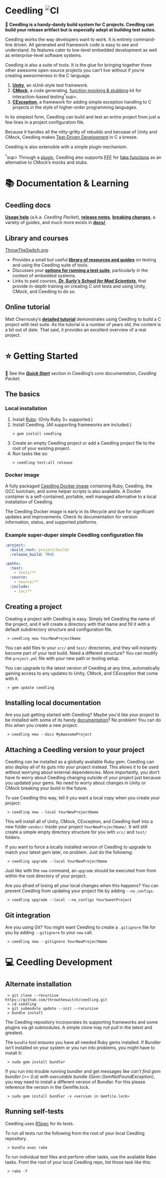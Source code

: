 # Ceedling ![CI](https://github.com/ThrowTheSwitch/Ceedling/workflows/CI/badge.svg)

🌱 **Ceedling is a handy-dandy build system for C projects. Ceedling can build your 
release artifact but is especially adept at building test suites.**

Ceedling works the way developers want to work. It is entirely command-line driven.
All generated and framework code is easy to see and understand. Its features
cater to low-level embedded development as well as enterprise-level software 
systems.

Ceedling is also a suite of tools. It is the glue for bringing together three 
other awesome open-source projects you can’t live without if you‘re creating 
awesomeness in the C language.

1. **[Unity]**, an xUnit-style test framework.
1. **[CMock]**, a code generating, [function mocking & stubbing][test-doubles] kit 
   for interaction-based testing<sup>†</sup>sup>.
1. **[CException]**, a framework for adding simple exception handling to C projects
   in the style of higher-order programming languages.

In its simplest form, Ceedling can build and test an entire project from just a
few lines in a project configuration file.

Because it handles all the nitty-gritty of rebuilds and becuase of Unity and CMock,
Ceedling makes [Test-Driven Development][tdd] in C a breeze.

Ceedling is also extensible with a simple plugin mechanism.

<sup>†</sup>sup> Through a [plugin][FFF-plugin], Ceedling also supports [FFF] for 
[fake functions][test-doubles] as an alternative to CMock’s mocks and stubs.

[Unity]: https://github.com/throwtheswitch/unity
[CMock]: https://github.com/throwtheswitch/cmock
[CException]: https://github.com/throwtheswitch/cexception
[tdd]: http://en.wikipedia.org/wiki/Test-driven_development
[test-doubles]: https://blog.pragmatists.com/test-doubles-fakes-mocks-and-stubs-1a7491dfa3da
[FFF]: https://github.com/meekrosoft/fff
[FFF-plugin]: https://github.com/ElectronVector/fake_function_framework

# 📚 Documentation & Learning

## Ceedling docs

**[Usage help][ceedling-packet]** (a.k.a. _Ceedling Packet_), **[release notes][release-notes]**, **[breaking changes][breaking-changes]**, a variety of guides, and much more exists in **[docs/](docs/)**.

## Library and courses

[ThrowTheSwitch.org][TTS]:

* Provides a small but useful **[library of resources and guides][library]** on testing and using the Ceedling suite of tools.
* Discusses your **[options for running a test suite][running-options]**, particularly in the context of embedded systems.
* Links to paid courses, **_[Dr. Surly’s School for Mad Scientists][courses]_**, that provide in-depth training on creating C unit tests and using Unity, CMock, and Ceedling to do so.

## Online tutorial

Matt Chernosky’s **[detailed tutorial][tutorial]** demonstrates using Ceedling to build a C project with test suite. As the tutorial is a number of years old, the content is a bit out of date. That said, it provides an excellent overview of a real project.

[ceedling-packet]: docs/CeedlingPacket.md
[release-notes]: docs/ReleaseNotes.md
[breaking-changes]: docs/BreakingChanges.md
[TTS]: https://throwtheswitch.org
[library]: http://www.throwtheswitch.org/library
[running-options]: http://www.throwtheswitch.org/build/which
[courses]: http://www.throwtheswitch.org/dr-surlys-school
[tutorial]: http://www.electronvector.com/blog/add-unit-tests-to-your-current-project-with-ceedling

# ⭐️ Getting Started

👀 See the **_[Quick Start](docs/CeedlingPacket.md#quick-start)_** section in Ceedling’s core documentation, _Ceedling Packet_.

## The basics

### Local installation

1. Install [Ruby]. (Only Ruby 3+ supported.)
1. Install Ceedling. (All supporting frameworks are included.)
   ```shell
   > gem install ceedling
   ```
1. Create an empty Ceedling project or add a Ceedling project file to
   the root of your existing project.
1. Run tasks like so:
   ```shell
   > ceedling test:all release
   ```

### Docker image

A fully packaged [Ceedling Docker image][docker-image] containing Ruby, Ceedling, the GCC toolchain, and some helper scripts is also available. A Docker container is a self-contained, portable, well managed alternative to a local installation of Ceedling.

The Ceedling Docker image is early in its lifecycle and due for significant updates and improvements. Check its documentation for version information, status, and supported platforms.

[docker-image]: https://hub.docker.com/r/throwtheswitch/madsciencelab

### Example super-duper simple Ceedling configuration file

```yaml
:project:
  :build_root: project/build/
  :release_build: TRUE

:paths:
  :test:
    - tests/**
  :source:
    - source/**
  :include:
    - inc/**
```

[Ruby]: https://www.ruby-lang.org/

## Creating a project

Creating a project with Ceedling is easy. Simply tell Ceedling the
name of the project, and it will create a directory with that name
and fill it with a default subdirectory structure and configuration 
file.

```shell
 > ceedling new YourNewProjectName
```

You can add files to your `src/` and `test/` directories, and they will
instantly become part of your test build. Need a different structure?
You can modify the `project.yml` file with your new path or tooling 
setup.

You can upgrade to the latest version of Ceedling at any time,
automatically gaining access to any updates to Unity, CMock, and 
CException that come with it.

```shell
 > gem update ceedling
```

## Installing local documentation

Are you just getting started with Ceedling? Maybe you'd like your
project to be installed with some of its handy [documentation](docs/)? 
No problem! You can do this when you create a new project.

```shell
 > ceedling new --docs MyAwesomeProject
```

## Attaching a Ceedling version to your project

Ceedling can be installed as a globally available Ruby gem. Ceedling can 
also deploy all of its guts into your project instead. This allows it to 
be used without worrying about external dependencies. More importantly, 
you don’t have to worry about Ceedling changing outside of your project 
just because you updated your gems. No need to worry about changes in 
Unity or CMock breaking your build in the future.

To use Ceedling this way, tell it you want a local copy when you create
your project:

```shell
 > ceedling new --local YourNewProjectName
```

This will install all of Unity, CMock, CException, and Ceedling itsef 
into a new folder `vendor/` inside your project `YourNewProjectName/`.
It will still create a simple empty directory structure for you with
`src/` and `test/` folders.

If you want to force a locally installed version of Ceedling to upgrade
to match your latest gem later, no problem. Just do the following:

```shell
 > ceedling upgrade --local YourNewProjectName
```

Just like with the `new` command, an `upgrade` should be executed from 
from within the root directory of your project.

Are you afraid of losing all your local changes when this happens? You 
can prevent Ceedling from updating your project file by adding 
`--no_configs`.

```shell
 > ceedling upgrade --local --no_configs YourSweetProject
```

## Git integration

Are you using Git? You might want Ceedling to create a `.gitignore` 
file for you by adding `--gitignore` to your `new` call.

```shell
 > ceedling new --gitignore YourNewProjectName
```

# 💻 Ceedling Development

## Alternate installation

```shell
 > git clone --recursive https://github.com/throwtheswitch/ceedling.git
 > cd ceedling
 > git submodule update --init --recursive
 > bundle install
```

The Ceedling repository incorporates its supporting frameworks and some
plugins via git submodules. A simple clone may not pull in the latest
and greatest.

The `bundle` tool ensures you have all needed Ruby gems installed. If 
Bundler isn’t installed on your system or you run into problems, you 
might have to install it:

```shell
 > sudo gem install bundler
```

If you run into trouble running bundler and get messages like _can’t 
find gem bundler (>= 0.a) with executable bundle 
(Gem::GemNotFoundException)_, you may need to install a different 
version of Bundler. For this please reference the version in the 
Gemfile.lock.

```shell
 > sudo gem install bundler -v <version in Gemfile.lock>
```

## Running self-tests

Ceedling uses [RSpec] for its tests.

To run all tests run the following from the root of your local 
Ceedling repository.

```shell
 > bundle exec rake
```

To run individual test files and perform other tasks, use the 
available Rake tasks. From the root of your local Ceedling repo,
list those task like this:

```shell
 > rake -T
```

[RSpec]: https://rspec.info